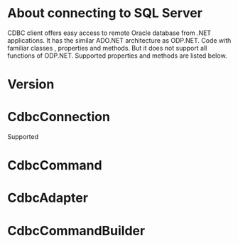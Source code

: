 # About connecting to SQL Server
CDBC client offers easy access to remote Oracle database from .NET applications.
It has the similar ADO.NET architecture as ODP.NET.
Code with familiar classes , properties and methods.
But it does not support all functions of ODP.NET.
Supported properties and methods are listed below.

# Version

# CdbcConnection
Supported

# CdbcCommand

# CdbcAdapter

# CdbcCommandBuilder
